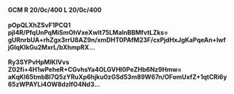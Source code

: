 #### GCM R 20/0c/400 L 20/0c/400
**pOpQLXhZSvF1PCQ1**<br/>**pjl4R/PfqUnPqMiSmOhVxeXwIt75LMalnBBMfvtLZks=**<br/>**gURnrbUA+rhZgx3rrU8AZ9n/xmDHT0PAfM23F/cxPjdHxJgKaPqeAn+lwfjGlqKIkGu2MxrL/bXhmpRX...**<br/><br/>
**Ry3SYPvHpMIKIVvs**<br/>**Z02fi+4H1wPeheR+CGvhsYa4OLGVHI0PeZHb6Nz9Hmw=**<br/>**aKqKI65tmbBI7Q5zYRuXp6hjku0zGSd53m89W67n/OFomUxfZ+1qtCRi6y65zWPAYLi4OW8dzIfO4Nd3...**